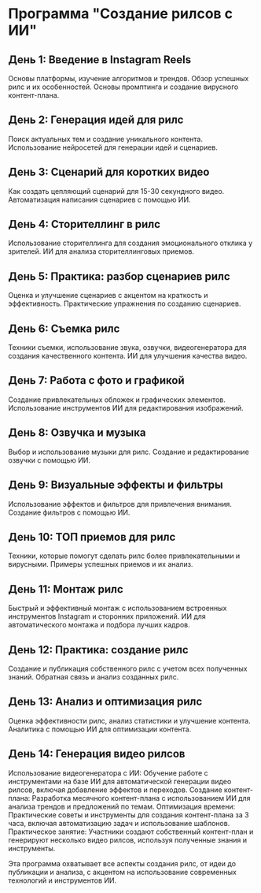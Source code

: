# Программа "Создание рилсов с ИИ"

## День 1: Введение в Instagram Reels

Основы платформы, изучение алгоритмов и трендов.
Обзор успешных рилс и их особенностей.
Основы промптинга и создание вирусного контент-плана.

## День 2: Генерация идей для рилс

Поиск актуальных тем и создание уникального контента.
Использование нейросетей для генерации идей и сценариев.

## День 3: Сценарий для коротких видео

Как создать цепляющий сценарий для 15-30 секундного видео.
Автоматизация написания сценариев с помощью ИИ.

## День 4: Сторителлинг в рилс

Использование сторителлинга для создания эмоционального отклика у зрителей.
ИИ для анализа сторителлинговых приемов.

## День 5: Практика: разбор сценариев рилс

Оценка и улучшение сценариев с акцентом на краткость и эффективность.
Практические упражнения по созданию сценариев.

## День 6: Съемка рилс

Техники съемки, использование звука, озвучки, видеогенератора для создания качественного контента.
ИИ для улучшения качества видео.

## День 7: Работа с фото и графикой

Создание привлекательных обложек и графических элементов.
Использование инструментов ИИ для редактирования изображений.

## День 8: Озвучка и музыка

Выбор и использование музыки для рилс.
Создание и редактирование озвучки с помощью ИИ.

## День 9: Визуальные эффекты и фильтры

Использование эффектов и фильтров для привлечения внимания.
Создание фильтров с помощью ИИ.

## День 10: ТОП приемов для рилс

Техники, которые помогут сделать рилс более привлекательными и вирусными.
Примеры успешных приемов и их анализ.

## День 11: Монтаж рилс

Быстрый и эффективный монтаж с использованием встроенных инструментов Instagram и сторонних приложений.
ИИ для автоматического монтажа и подбора лучших кадров.

## День 12: Практика: создание рилс

Создание и публикация собственного рилс с учетом всех полученных знаний.
Обратная связь и анализ созданных рилс.

## День 13: Анализ и оптимизация рилс

Оценка эффективности рилс, анализ статистики и улучшение контента.
Аналитика с помощью ИИ для оптимизации контента.

## День 14: Генерация видео рилсов

Использование видеогенератора с ИИ: Обучение работе с инструментами на базе ИИ для автоматической генерации видео рилсов, включая добавление эффектов и переходов.
Создание контент-плана: Разработка месячного контент-плана с использованием ИИ для анализа трендов и предложений по темам.
Оптимизация времени: Практические советы и инструменты для создания контент-плана за 3 часа, включая автоматизацию задач и использование шаблонов.
Практическое занятие: Участники создают собственный контент-план и генерируют несколько видео рилсов, используя полученные знания и инструменты.

Эта программа охватывает все аспекты создания рилс, от идеи до публикации и анализа, с акцентом на использование современных технологий и инструментов ИИ.
